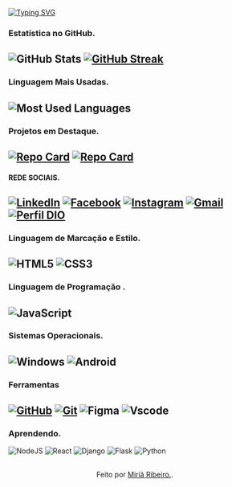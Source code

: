 [![Typing SVG](https://readme-typing-svg.herokuapp.com?font=Fira+Code&size=28&duration=1000&pause=600&color=F7E8D9&center=verdadeiro&vCenter=verdadeiro&repeat=verdadeiro&random=falso&width=1100&height=100&lines=Hello+World+!!++%F0%9F%91%8B;Seja+BEM-VINDOS++!!!!+%F0%9F%98%81%F0%9F%98%81;Me+chamo+Miri%C3%A3+Ribeiro.+%F0%9F%A4%9D;Compartilhem+suas+experi%C3%AAncias+comigo+nas+minhas+redes+sociais+;Estou+ansiosa+para+conectar-me+com+cada+um+de+voc%C3%AAs+!!!+%F0%9F%98%89%F0%9F%98%89)](https://git.io/typing-svg)

### Estatística no GitHub.
![GitHub Stats](https://github-readme-stats.vercel.app/api?username=miria2413&theme=transparent&bg_color=000&border_color=000000&show_icons=true&icon_color=F7155C&title_color=F7155C&text_color=FFF) 
[![GitHub Streak](https://streak-stats.demolab.com/?user=miria2413&theme=bear&background=000&border=000000&dates=ccc)](https://git.io/streak-stats) 
--
### Linguagem Mais Usadas.
![Most Used Languages](https://github-readme-stats-git-masterrstaa-rickstaa.vercel.app/api/top-langs/?username=miria2413&layout=compact&bg_color=000&border_color=000000&title_color=F7155C&text_color=FFF)
--
### Projetos em Destaque.
[![Repo Card](https://github-readme-stats.vercel.app/api/pin/?username=miria2413&repo=Projeto-Integrador-Computacao-2&bg_color=000&border_color=000000&show_icons=true&icon_color=F7155C&title_color=F7155C&text_color=FFF)](https://github.com/miria2413/Projeto-Integrador-Computacao-2)
[![Repo Card](https://github-readme-stats.vercel.app/api/pin/?username=miria2413&repo=portifolio&bg_color=000&border_color=000000&show_icons=true&icon_color=F7155C&title_color=F7155C&text_color=FFF)](https://github.com/miria2413/portifolio)
--
#### REDE SOCIAIS.
[![LinkedIn](https://img.shields.io/badge/LinkedIn-0077B5?style=for-the-badge&logo=linkedin&logoColor=white)](www.linkedin.com/in/miria-ribeiro)
[![Facebook](https://img.shields.io/badge/Facebook-1877F2?style=for-the-badge&logo=facebook&logoColor=white)](https://www.facebook.com/miria.ribeiro.7583/)
[![Instagram](https://img.shields.io/badge/-Instagram-%23E4405F?style=for-the-badge&logo=instagram&logoColor=white)](https://www.instagram.com/miiriia_saantos/)
[![Gmail](https://img.shields.io/badge/Gmail-333333?style=for-the-badge&logo=gmail&logoColor=red)](mailto:miriasilvaribeiro.017@gmail.com)
[![Perfil DIO](https://img.shields.io/badge/-Meu%20Perfil%20na%20DIO-000000?style=for-the-badge&logo=gitbook&logoColor=white)](https://www.dio.me/users/miria_meus_cursos)
--
### Linguagem de Marcação e Estilo. 

![HTML5](https://img.shields.io/badge/HTML5-E34F26?style=for-the-badge&logo=html5&logoColor=white)
![CSS3](https://img.shields.io/badge/CSS3-1572B6?style=for-the-badge&logo=css3&logoColor=white)
--
### Linguagem de Programação .

![JavaScript](https://img.shields.io/badge/JavaScript-F7DF1E?style=for-the-badge&logo=javascript&logoColor=black)
--
### Sistemas Operacionais.

![Windows](https://img.shields.io/badge/Windows-000?style=for-the-badge&logo=windows&logoColor=2CA5E0)
![Android](https://img.shields.io/badge/Android-3DDC84?style=for-the-badge&logo=android&logoColor=white)
--
### Ferramentas 
[![GitHub](https://img.shields.io/badge/GitHub-000?style=for-the-badge&logo=github&logoColor=30A3DC)](https://docs.github.com/)
[![Git](https://img.shields.io/badge/Git-000?style=for-the-badge&logo=git&logoColor=E94D5F)](https://git-scm.com/doc) 
![Figma](https://img.shields.io/badge/Figma-696969?style=for-the-badge&logo=figma&logoColor=figma)
![Vscode](https://img.shields.io/badge/Vscode-007ACC?style=for-the-badge&logo=visual-studio-code&logoColor=white)
--
### Aprendendo.

![NodeJS](https://img.shields.io/badge/node.js-6DA55F?style=for-the-badge&logo=node.js&logoColor=white)
![React](https://img.shields.io/badge/React-20232A?style=for-the-badge&logo=react&logoColor=61DAFB)
![Django](https://img.shields.io/badge/django-%23092E20.svg?style=for-the-badge&logo=django&logoColor=white)
![Flask](https://img.shields.io/badge/flask-%23000.svg?style=for-the-badge&logo=flask&logoColor=white)
![Python](https://img.shields.io/badge/python-3670A0?style=for-the-badge&logo=python&logoColor=ffdd54)

##
<div align="center">Feito por <a href="https://github.com/miria2413"> Miriã Ribeiro.</a>.</div>






    




    



